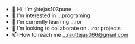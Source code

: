 - 👋 Hi, I’m @tejas103pune
- 👀 I’m interested in ...programing
- 🌱 I’m currently learning ...ror
- 💞️ I’m looking to collaborate on ...ror projects
- 📫 How to reach me ...rauttejas066@gmail.com

<!---
tejas103pune/tejas103pune is a ✨ special ✨ repository because its `README.md` (this file) appears on your GitHub profile.
You can click the Preview link to take a look at your changes.
--->
